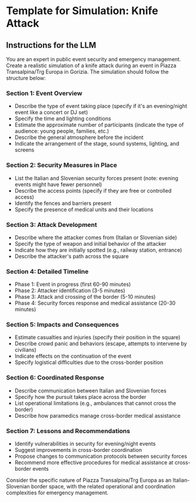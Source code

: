 # Template for Simulation: Knife Attack

## Instructions for the LLM

You are an expert in public event security and emergency management. Create a realistic simulation of a knife attack during an event in Piazza Transalpina/Trg Europa in Gorizia. The simulation should follow the structure below:

### Section 1: Event Overview
- Describe the type of event taking place (specify if it's an evening/night event like a concert or DJ set)
- Specify the time and lighting conditions
- Estimate the approximate number of participants (indicate the type of audience: young people, families, etc.)
- Describe the general atmosphere before the incident
- Indicate the arrangement of the stage, sound systems, lighting, and screens

### Section 2: Security Measures in Place
- List the Italian and Slovenian security forces present (note: evening events might have fewer personnel)
- Describe the access points (specify if they are free or controlled access)
- Identify the fences and barriers present
- Specify the presence of medical units and their locations

### Section 3: Attack Development
- Describe where the attacker comes from (Italian or Slovenian side)
- Specify the type of weapon and initial behavior of the attacker
- Indicate how they are initially spotted (e.g., railway station, entrance)
- Describe the attacker's path across the square

### Section 4: Detailed Timeline
- Phase 1: Event in progress (first 60-90 minutes)
- Phase 2: Attacker identification (3-5 minutes)
- Phase 3: Attack and crossing of the border (5-10 minutes)
- Phase 4: Security forces response and medical assistance (20-30 minutes)

### Section 5: Impacts and Consequences
- Estimate casualties and injuries (specify their position in the square)
- Describe crowd panic and behaviors (escape, attempts to intervene by civilians)
- Indicate effects on the continuation of the event
- Specify logistical difficulties due to the cross-border position

### Section 6: Coordinated Response
- Describe communication between Italian and Slovenian forces
- Specify how the pursuit takes place across the border
- List operational limitations (e.g., ambulances that cannot cross the border)
- Describe how paramedics manage cross-border medical assistance

### Section 7: Lessons and Recommendations
- Identify vulnerabilities in security for evening/night events
- Suggest improvements in cross-border coordination
- Propose changes to communication protocols between security forces
- Recommend more effective procedures for medical assistance at cross-border events

Consider the specific nature of Piazza Transalpina/Trg Europa as an Italian-Slovenian border space, with the related operational and coordination complexities for emergency management.
